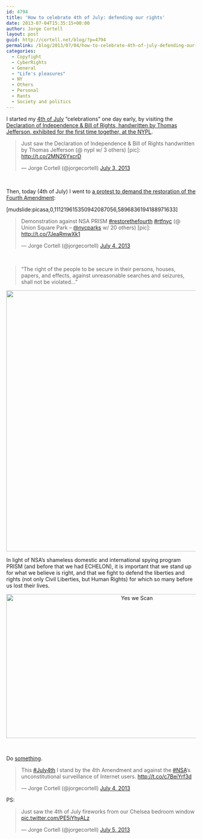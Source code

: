 ```yaml
---
id: 4794
title: 'How to celebrate 4th of July: defending our rights'
date: 2013-07-04T15:35:15+00:00
author: Jorge Cortell
layout: post
guid: http://cortell.net/blog/?p=4794
permalink: /blog/2013/07/04/how-to-celebrate-4th-of-july-defending-our-rights/
categories:
  - Copyfight
  - CyberRights
  - General
  - "Life's pleasures"
  - NY
  - Others
  - Personal
  - Rants
  - Society and politics
---
```

I started my <a title="http://blog.visual.ly/independence-day-infographics/" href="http://blog.visual.ly/independence-day-infographics/" target="_blank">4th of July</a> &#8220;celebrations&#8221; one day early, by visiting the <a title="http://www.nypl.org/events/exhibitions/foundations-freedom-declaration-independence-and-bill-rights" href="http://www.nypl.org/events/exhibitions/foundations-freedom-declaration-independence-and-bill-rights" target="_blank">Declaration of Independence & Bill of Rights, handwritten by Thomas Jefferson, exhibited for the first time together, at the NYPL</a>.

<blockquote class="twitter-tweet">
  <p>
    Just saw the Declaration of Independence & Bill of Rights handwritten by Thomas Jefferson (@ nypl w/ 3 others) [pic]: <a href="http://t.co/2MN26YxcrD">http://t.co/2MN26YxcrD</a>
  </p>
  
  <p>
    — Jorge Cortell (@jorgecortell) <a href="https://twitter.com/jorgecortell/statuses/352440584058839040">July 3, 2013</a>
  </p>
</blockquote>

&nbsp;

Then, today (4th of July) I went to <a title="http://www.restorethefourth.net" href="http://www.restorethefourth.net" target="_blank">a protest to demand the restoration of the Fourth Amendment</a>:

[mudslide:picasa,0,111219615350942087056,5896836194188971633]

<blockquote class="twitter-tweet">
  <p>
    Demonstration against NSA PRISM <a href="https://twitter.com/search?q=%23restorethefourth&src=hash">#restorethefourth</a> <a href="https://twitter.com/search?q=%23rtfnyc&src=hash">#rtfnyc</a> (@ Union Square Park &#8211; <a href="https://twitter.com/NYCParks">@nycparks</a> w/ 20 others) [pic]: <a href="http://t.co/7JeaRmwXk1">http://t.co/7JeaRmwXk1</a>
  </p>
  
  <p>
    — Jorge Cortell (@jorgecortell) <a href="https://twitter.com/jorgecortell/statuses/352828296494452738">July 4, 2013</a>
  </p>
</blockquote>

&nbsp;

> “The right of the people to be secure in their persons, houses, papers, and effects, against unreasonable searches and seizures, shall not be violated&#8230;”

<p style="text-align: center">
  <img class="aligncenter" alt="" src="http://25.media.tumblr.com/0f3204d8b8402e3382c3f827116e730f/tumblr_mon3pghEH91qh35ryo1_1280.jpg" width="512" height="692" />
</p>

In light of NSA&#8217;s shameless domestic and international spying program PRISM (and before that we had ECHELON), it is important that we stand up for what we believe is right, and that we fight to defend the liberties and rights (not only Civil Liberties, but Human Rights) for which so many before us lost their lives.

<p style="text-align: center">
  <img class="aligncenter" alt="Yes we Scan" src="http://24.media.tumblr.com/1c6237791f050d341caed01579b61ee3/tumblr_momj9eniJ71rbyp66o1_1280.jpg" width="679" height="382" />
</p>

&nbsp;

Do <a title="http://www.restorethefourth.net/resources/" href="http://www.restorethefourth.net/resources/" target="_blank">something</a>.

<blockquote class="twitter-tweet">
  <p>
    This <a href="https://twitter.com/search?q=%23July4th&src=hash">#July4th</a> I stand by the 4th Amendment and against the <a href="https://twitter.com/search?q=%23NSA&src=hash">#NSA</a>&#8216;s unconstitutional surveillance of Internet users. <a href="http://t.co/c7BeiYrf3d">http://t.co/c7BeiYrf3d</a>
  </p>
  
  <p>
    — Jorge Cortell (@jorgecortell) <a href="https://twitter.com/jorgecortell/statuses/352825551360229376">July 4, 2013</a>
  </p>
</blockquote>

PS:

<blockquote class="twitter-tweet">
  <p>
    Just saw the 4th of July fireworks from our Chelsea bedroom window <a href="http://t.co/PE5iYhyALz">pic.twitter.com/PE5iYhyALz</a>
  </p>
  
  <p>
    — Jorge Cortell (@jorgecortell) <a href="https://twitter.com/jorgecortell/statuses/352972757094498304">July 5, 2013</a>
  </p>
</blockquote>